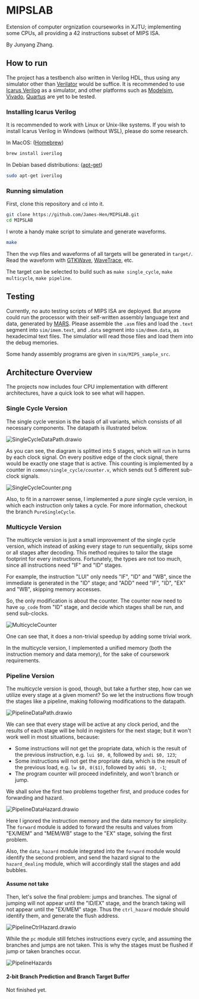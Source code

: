 # MIPSLAB

Extension of computer orgnization courseworks in XJTU; implementing some CPUs, all providing a 42 instructions subset of MIPS ISA.

By Junyang Zhang.

## How to run

The project has a testbench also written in Verilog HDL, thus using any simulator other than [Verilator](https://www.veripool.org/verilator/) would be suffice. It is recommended to use [Icarus Verilog](http://iverilog.icarus.com/) as a simulator, and other platforms such as [Modelsim](https://eda.sw.siemens.com/en-US/ic/modelsim/), [Vivado](https://china.xilinx.com/products/design-tools/vivado.html), [Quartus](https://www.intel.com/content/www/us/en/software/programmable/quartus-prime/download.html) are yet to be tested.

### Installing Icarus Verilog

It is recommended to work with Linux or Unix-like systems. If you wish to install Icarus Verilog in Windows (without WSL), please do some research.

In MacOS: ([Homebrew](https://brew.sh/))

```sh
brew install iverilog
```

In Debian based distributions: ([apt-get](https://www.debian.org/doc/manuals/debian-handbook/sect.apt-get.zh-cn.html))

```sh
sudo apt-get iverilog
```

### Running simulation

First, clone this repository and `cd` into it.

```sh
git clone https://github.com/James-Hen/MIPSLAB.git
cd MIPSLAB
```

I wrote a handy make script to simulate and generate waveforms.

```sh
make
```

Then the vvp files and waveforms of all targets will be generated in `target/`. Read the waveform with [GTKWave](http://gtkwave.sourceforge.net/), [WaveTrace](https://www.wavetrace.io/), etc.

The target can be selected to build such as `make single_cycle`, `make multicycle`, `make pipeline`.

## Testing

Currently, no auto testing scripts of MIPS ISA are deployed. But anyone could run the processor with their self-written assembly language text and data, generated by [MARS](http://courses.missouristate.edu/kenvollmar/mars/). Please assemble the `.asm` files and load the `.text` segment into `sim/imem.text`, and `.data` segment into `sim/dmem.data`, as hexadecimal text files. The simulatior will read those files and load them into the debug memories.

Some handy assembly programs are given in `sim/MIPS_sample_src`.

## Architecture Overview

The projects now includes four CPU implementation with different architectures, have a quick look to see what will happen.

### Single Cycle Version

The single cycle version is the basis of all variants, which consists of all necessary components. The datapath is illustrated below.

![SingleCycleDataPath.drawio](assets/SingleCycleDataPath.drawio.png)

As you can see, the diagram is splitted into 5 stages, which will run in turns by each clock signal. On every positive edge of the clock signal, there would be exactly one stage that is active. This counting is implemented by a counter in `common/single_cycle/counter.v`, which sends out 5 different sub-clock signals.

![SingleCycleCounter.png](assets/SingleCycleCounter.png)

Also, to fit in a narrower sense, I implemented a *pure* single cycle version, in which each instruction only takes a cycle. For more information, checkout the branch `PureSingleCycle`.

### Multicycle Version

The multicycle version is just a small improvement of the single cycle version, which instead of asking every stage to run sequentially, skips some or all stages after decoding. This method requires to tailor the stage footprint for every instructions. Fortunately, the types are not too much, since all instructions need "IF" and "ID" stages.

For example, the instruction "LUI" only needs "IF", "ID" and "WB", since the immediate is generated in the "ID" stage; and "ADD" need "IF", "ID", "EX" and "WB", skipping memory accesses.

So, the only modification is about the counter. The counter now need to have `op_code` from "ID" stage, and decide which stages shall be run, and send sub-clocks.

![MulticycleCounter](assets/MulticycleCounter.png)

One can see that, it does a non-trivial speedup by adding some trivial work.

In the multicycle version, I implemented a unified memory (both the instruction memory and data memory), for the sake of coursework requirements.

### Pipeline Version

The multicycle version is good, though, but take a further step, how can we utilize every stage at a given moment? So we let the instructions flow trough the stages like a pipeline, making following modifications to the datapath.

![PipelineDataPath.drawio](assets/PipelineDataPath.drawio.png)

We can see that every stage will be active at any clock period, and the results of each stage will be hold in registers for the next stage; but it won't work well in most situations, because:

- Some instructions will not get the propriate data, which is the result of the previous instruction, e.g. `lui $0, 0`, followed by `andi $0, 123`;
- Some instructions will not get the propriate data, which is the result of the previous load, e.g. `lw $0, 0($1)`, followed by `addi $0, -1`;
- The program counter will proceed indefinitely, and won't branch or jump.

We shall solve the first two problems together first, and produce codes for forwarding and hazard.

![PipelineDataHazard.drawio](assets/PipelineDataHazard.drawio.png)

Here I ignored the instruction memory and the data memory for simplicity. The `forward` module is added to forward the results and values from "EX/MEM" and "MEM/WB" stage to the "EX" stage, solving the first problem.

Also, the `data_hazard` module integrated into the `forward` module would identify the second problem, and send the hazard signal to the `hazard_dealing` module, which will accordingly stall the stages and add bubbles.

#### Assume not take

Then, let's solve the final problem: jumps and branches. The signal of jumping will not appear until the "ID/EX" stage, and the branch taking will not appear until the "EX/MEM" stage. Thus the `ctrl_hazard` module should identify them, and generate the flush address.

![PipelineCtrlHazard.drawio](assets/PipelineCtrlHazard.drawio.png)

While the `pc` module still fetches instructions every cycle, and assuming the branches and jumps are not taken. This is why the stages must be flushed if jump or taken branches occur.

![PipelineHazards](assets/PipelineHazards.png)

#### 2-bit Branch Prediction and Branch Target Buffer

Not finished yet.